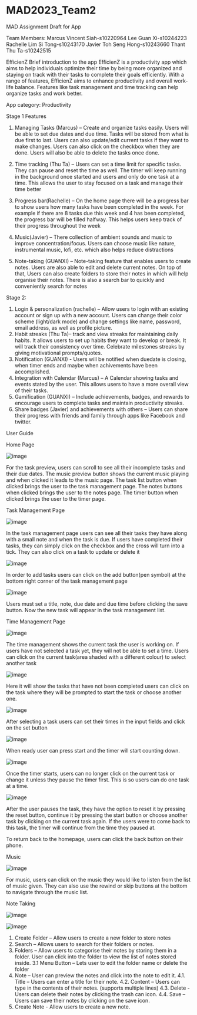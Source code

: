 # MAD2023_Team2
MAD Assignment Draft for App

Team Members:
Marcus Vincent Siah-s10220964
Lee Guan Xi-s10244223
Rachelle Lim Si Tong-s10243170
Javier Toh Seng Hong-s10243660
Thant Thu Ta-s10242515

EfficienZ
Brief introduction to the app
EfficienZ is a productivity app which aims to help individuals optimize their time by being more organized and staying on track with their tasks to complete their goals efficiently. With a range of features, EfficienZ aims to enhance productivity and overall work-life balance. Features like task management and time tracking can help organize tasks and work better. 

App category: Productivity

Stage 1 Features
1.	Managing Tasks (Marcus) – Create and organize tasks easily. Users will be able to set due dates and due time. Tasks will be stored from what is due first to last. Users can also update/edit current tasks if they want to make changes.  Users can also click on the checkbox when they are done. Users will also be able to delete the tasks once done.

2.	Time tracking (Thu Ta) – Users can set a time limit for specific tasks. They can pause and reset the time as well. The timer will keep running in the background once started and users and only do one task at a time. This allows the user to stay focused on a task and manage their time better

3.	Progress bar(Rachelle) – On the home page there will be a progress bar to show users how many tasks have been completed in the week. For example if there are 8 tasks due this week and 4 has been completed, the progress bar will be filled halfway. This helps users keep track of their progress throughout the week

4.	Music(Javier) – There collection of ambient sounds and music to improve concentration/focus. Users can choose music like nature, instrumental music, lofi, etc. which also helps reduce distractions 

5.	Note-taking (GUANXI) – Note-taking feature that enables users to create notes. Users are also able to edit and delete current notes. On top of that, Users can also create folders to store their notes in which will help organise their notes. There is also a search bar to quickly and conveniently search for notes



Stage 2:
1.	Login & personalization (rachelle) – Allow users to login with an existing account or sign up with a new account. Users can change their color scheme (light/dark mode) and change settings like name, password, email address, as well as profile picture.
2.	Habit streaks (Thu Ta)– track and view streaks for maintaining daily habits. It allows users to set up habits they want to develop or break. It will track their consistency over time. Celebrate milestones streaks by giving motivational prompts/quotes. 
3.	Notification (GUANXI) - Users will be notified when duedate is closing, when timer ends and maybe when achivements have been accomplished. 
4.	Integration with Calendar (Marcus) – A Calendar showing tasks and events stated by the user. This allows users to have a more overall view of their tasks. 
5.	Gamification (GUANXI) – Include achievements, badges, and rewards to encourage users to complete tasks and maintain productivity streaks.
6.	Share badges (Javier) and achievements with others – Users can share their progress with friends and family through apps like Facebook and twitter. 	

User Guide

Home Page 

![image](https://github.com/MarcusVincentSiah/MAD2023_Team2/assets/130948765/e32c526c-47f8-4cda-9388-6984c4d00c27)

For the task preview, users can scroll to see all their incomplete tasks and their due dates.
The music preview button shows the current music playing and when clicked it leads to the music page.
The task list button when clicked brings the user to the task management page.
The notes buttons when clicked brings the user to the notes page.
The timer button when clicked brings the user to the timer page.

Task Management Page

![image](https://github.com/MarcusVincentSiah/MAD2023_Team2/assets/130948765/379e781f-ed8b-4ab6-a057-85de966765b4)

In the task management page users can see all their tasks they have along with a small note and when the task is due.
If users have completed their tasks, they can simply click on the checkbox and the cross will turn into a tick. 
They can also click on a task to update or delete it

![image](https://github.com/MarcusVincentSiah/MAD2023_Team2/assets/130948765/deed2971-02f1-408c-9682-102d928bd8fb)

In order to add tasks users can click on the add button(pen symbol) at the bottom right corner of the task management page 

![image](https://github.com/MarcusVincentSiah/MAD2023_Team2/assets/130948765/0241e5c8-c9e2-4b8a-aa9f-750ad437300e)

Users must set a title, note, due date and due time before clicking the save button. Now the new task will appear in the task management list.

Time Management Page

![image](https://github.com/MarcusVincentSiah/MAD2023_Team2/assets/130948765/3ace7321-4167-47ca-a7d1-cf60779ac04c)

The time management shows the current task the user is working on. If users have not selected a task yet, they will not be able to set a time. Users can click on the current task(area shaded with a  different colour) to select another task 

![image](https://github.com/MarcusVincentSiah/MAD2023_Team2/assets/130948765/e1e19d97-57c6-4c48-8dbd-f86962d69392)

Here it will show the tasks that have not been completed users can click on the task where they will be prompted to start the task or choose another one.

![image](https://github.com/MarcusVincentSiah/MAD2023_Team2/assets/130948765/733eec3d-bebb-4241-82c9-aa1b3cebaedc)

After selecting a task users can set their times in the input fields and click on the set button

![image](https://github.com/MarcusVincentSiah/MAD2023_Team2/assets/130948765/3f7b28ca-d8cd-405d-a5df-3155359b1848)

When ready user can press start and the timer will start counting down. 

![image](https://github.com/MarcusVincentSiah/MAD2023_Team2/assets/130948765/fd4cc3f7-f4c7-4586-a051-3da1af7052a8)

Once the timer starts, users can no longer click on the current task or change it unless they pause the timer first. This is so users can do one task at a time.

![image](https://github.com/MarcusVincentSiah/MAD2023_Team2/assets/130948765/9a4d3b9c-c039-40ef-a37f-456e5cd1bcae)

After the user pauses the task, they have the option to reset it by pressing the reset button, continue it by pressing the start button or choose another task by clicking on the current task again. If the users were to come back to this task, the timer will continue from the time they paused at. 

To return back to the homepage, users can click the back button on their phone.

Music

![image](https://github.com/MarcusVincentSiah/MAD2023_Team2/assets/130948765/03b6892a-ce75-4cf4-96f8-1650516cfa95)

For music, users can click on the music they would like to listen from the list of music given. They can also use the rewind or skip buttons at the bottom to navigate through the music list.

Note Taking

![image](https://github.com/MarcusVincentSiah/MAD2023_Team2/assets/130948765/62af2673-71e2-4887-997e-10dd84d9136c)

![image](https://github.com/MarcusVincentSiah/MAD2023_Team2/assets/130948765/dbb3078f-eebc-4d08-aa59-49524b6f82c1)

1.	Create Folder – Allow users to create a new folder to store notes
2.	Search – Allows users to search for their folders or notes.
3.	Folders – Allow users to categorise their notes by storing them in a folder. User can click into the folder to view the list of notes stored inside.
3.1	Menu Button – Lets user to edit the folder name or delete the folder
4.	Note – User can preview the notes and click into the note to edit it.
4.1.	Title – Users can enter a title for their note.
4.2.	Content – Users can type in the contents of their notes. (supports multiple lines)
4.3.	Delete - Users can delete their notes by clicking the trash can icon.
4.4.	Save – Users can save their notes by clicking on the save icon.
5.	Create Note - Allow users to create a new note.


